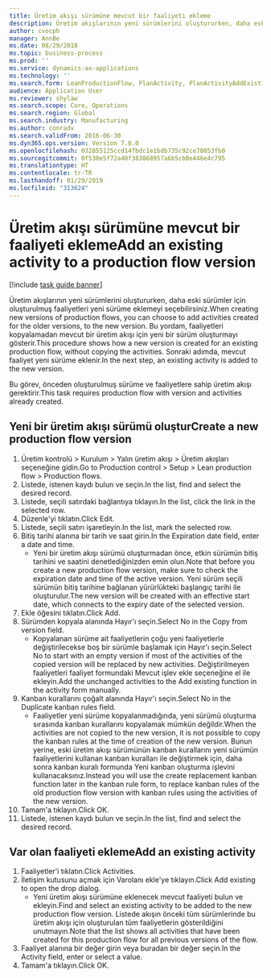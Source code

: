 ```yaml
---
title: Üretim akışı sürümüne mevcut bir faaliyeti ekleme
description: Üretim akışlarının yeni sürümlerini oluştururken, daha eski sürümler için oluşturulmuş faaliyetleri yeni sürüme eklemeyi seçebilirsiniz.
author: cvocph
manager: AnnBe
ms.date: 08/29/2018
ms.topic: business-process
ms.prod: ''
ms.service: dynamics-ax-applications
ms.technology: ''
ms.search.form: LeanProductionFlow, PlanActivity, PlanActivityAddExisting, PlanActivityAddExistingLookup
audience: Application User
ms.reviewer: shylaw
ms.search.scope: Core, Operations
ms.search.region: Global
ms.search.industry: Manufacturing
ms.author: conradv
ms.search.validFrom: 2016-06-30
ms.dyn365.ops.version: Version 7.0.0
ms.openlocfilehash: 032855125ccd14fbdc1e1bdb735c92ce70853fb0
ms.sourcegitcommit: 0f530e5f72a40f383868957a6b5cb0e446e4c795
ms.translationtype: HT
ms.contentlocale: tr-TR
ms.lasthandoff: 01/29/2019
ms.locfileid: "313624"
---
```

# <a name="add-an-existing-activity-to-a-production-flow-version"></a><span data-ttu-id="7fde5-103">Üretim akışı sürümüne mevcut bir faaliyeti ekleme</span><span class="sxs-lookup"><span data-stu-id="7fde5-103">Add an existing activity to a production flow version</span></span>

[!include [task guide banner](../../includes/task-guide-banner.md)]

<span data-ttu-id="7fde5-104">Üretim akışlarının yeni sürümlerini oluştururken, daha eski sürümler için oluşturulmuş faaliyetleri yeni sürüme eklemeyi seçebilirsiniz.</span><span class="sxs-lookup"><span data-stu-id="7fde5-104">When creating new versions of production flows, you can choose to add activities created for the older versions, to the new version.</span></span> <span data-ttu-id="7fde5-105">Bu yordam, faaliyetleri kopyalamadan mevcut bir üretim akışı için yeni bir sürüm oluşturmayı gösterir.</span><span class="sxs-lookup"><span data-stu-id="7fde5-105">This procedure shows how a new version is created for an existing production flow, without copying the activities.</span></span> <span data-ttu-id="7fde5-106">Sonraki adımda, mevcut faaliyet yeni sürüme eklenir.</span><span class="sxs-lookup"><span data-stu-id="7fde5-106">In the next step, an existing activity is added to the new version.</span></span> 

<span data-ttu-id="7fde5-107">Bu görev, önceden oluşturulmuş sürüme ve faaliyetlere sahip üretim akışı gerektirir.</span><span class="sxs-lookup"><span data-stu-id="7fde5-107">This task requires production flow with version and activities already created.</span></span>


## <a name="create-a-new-production-flow-version"></a><span data-ttu-id="7fde5-108">Yeni bir üretim akışı sürümü oluştur</span><span class="sxs-lookup"><span data-stu-id="7fde5-108">Create a new production flow version</span></span>
1. <span data-ttu-id="7fde5-109">Üretim kontrolü > Kurulum > Yalın üretim akışı > Üretim akışları seçeneğine gidin.</span><span class="sxs-lookup"><span data-stu-id="7fde5-109">Go to Production control > Setup > Lean production flow > Production flows.</span></span>
2. <span data-ttu-id="7fde5-110">Listede, istenen kaydı bulun ve seçin.</span><span class="sxs-lookup"><span data-stu-id="7fde5-110">In the list, find and select the desired record.</span></span>
3. <span data-ttu-id="7fde5-111">Listede, seçili satırdaki bağlantıya tıklayın.</span><span class="sxs-lookup"><span data-stu-id="7fde5-111">In the list, click the link in the selected row.</span></span>
4. <span data-ttu-id="7fde5-112">Düzenle'yi tıklatın.</span><span class="sxs-lookup"><span data-stu-id="7fde5-112">Click Edit.</span></span>
5. <span data-ttu-id="7fde5-113">Listede, seçili satırı işaretleyin.</span><span class="sxs-lookup"><span data-stu-id="7fde5-113">In the list, mark the selected row.</span></span>
6. <span data-ttu-id="7fde5-114">Bitiş tarihi alanına bir tarih ve saat girin.</span><span class="sxs-lookup"><span data-stu-id="7fde5-114">In the Expiration date field, enter a date and time.</span></span>
    * <span data-ttu-id="7fde5-115">Yeni bir üretim akışı sürümü oluşturmadan önce, etkin sürümün bitiş tarihini ve saatini denetlediğinizden emin olun.</span><span class="sxs-lookup"><span data-stu-id="7fde5-115">Note that before you create a new production flow version, make sure to check the expiration date and time of the active version.</span></span> <span data-ttu-id="7fde5-116">Yeni sürüm seçili sürümün bitiş tarihine bağlanan yürürlükteki başlangıç tarihi ile oluşturulur.</span><span class="sxs-lookup"><span data-stu-id="7fde5-116">The new version will be created with an effective start date, which connects to the expiry date of the selected version.</span></span>  
7. <span data-ttu-id="7fde5-117">Ekle öğesini tıklatın.</span><span class="sxs-lookup"><span data-stu-id="7fde5-117">Click Add.</span></span>
8. <span data-ttu-id="7fde5-118">Sürümden kopyala alanında Hayır'ı seçin.</span><span class="sxs-lookup"><span data-stu-id="7fde5-118">Select No in the Copy from version field.</span></span>
    * <span data-ttu-id="7fde5-119">Kopyalanan sürüme ait faaliyetlerin çoğu yeni faaliyetlerle değiştirilecekse boş bir sürümle başlamak için Hayır'ı seçin.</span><span class="sxs-lookup"><span data-stu-id="7fde5-119">Select No to start with an empty version if most of the activities of the copied version will be replaced by new activities.</span></span> <span data-ttu-id="7fde5-120">Değiştirilmeyen faaliyetleri faaliyet formundaki Mevcut işlev ekle seçeneğine el ile ekleyin.</span><span class="sxs-lookup"><span data-stu-id="7fde5-120">Add the unchanged activities to the Add existing function in the activity form manually.</span></span>  
9. <span data-ttu-id="7fde5-121">Kanban kurallarını çoğalt alanında Hayır'ı seçin.</span><span class="sxs-lookup"><span data-stu-id="7fde5-121">Select No in the Duplicate kanban rules field.</span></span>
    * <span data-ttu-id="7fde5-122">Faaliyetler yeni sürüme kopyalanmadığında, yeni sürümü oluşturma sırasında kanban kurallarını kopyalamak mümkün değildir.</span><span class="sxs-lookup"><span data-stu-id="7fde5-122">When the activities are not copied to the new version, it is not possible to copy the kanban rules at the time of creation of the new version.</span></span>   <span data-ttu-id="7fde5-123">Bunun yerine, eski üretim akışı sürümünün kanban kurallarını yeni sürümün faaliyetlerini kullanan kanban kuralları ile değiştirmek için, daha sonra kanban kuralı formunda Yeni kanban oluşturma işlevini kullanacaksınız.</span><span class="sxs-lookup"><span data-stu-id="7fde5-123">Instead you will use the create replacement kanban function later in the kanban rule form, to replace kanban rules of the old production flow version with kanban rules using the activities of the new version.</span></span>  
10. <span data-ttu-id="7fde5-124">Tamam'a tıklayın.</span><span class="sxs-lookup"><span data-stu-id="7fde5-124">Click OK.</span></span>
11. <span data-ttu-id="7fde5-125">Listede, istenen kaydı bulun ve seçin.</span><span class="sxs-lookup"><span data-stu-id="7fde5-125">In the list, find and select the desired record.</span></span>

## <a name="add-an-existing-activity"></a><span data-ttu-id="7fde5-126">Var olan faaliyeti ekleme</span><span class="sxs-lookup"><span data-stu-id="7fde5-126">Add an existing activity</span></span>
1. <span data-ttu-id="7fde5-127">Faaliyetler'i tıklatın.</span><span class="sxs-lookup"><span data-stu-id="7fde5-127">Click Activities.</span></span>
2. <span data-ttu-id="7fde5-128">İletişim kutusunu açmak için Varolanı ekle'ye tıklayın.</span><span class="sxs-lookup"><span data-stu-id="7fde5-128">Click Add existing to open the drop dialog.</span></span>
    * <span data-ttu-id="7fde5-129">Yeni üretim akışı sürümüne eklenecek mevcut faaliyeti bulun ve ekleyin.</span><span class="sxs-lookup"><span data-stu-id="7fde5-129">Find and select an existing activity to be added to the new production flow version.</span></span>  <span data-ttu-id="7fde5-130">Listede akışın önceki tüm sürümlerinde bu üretim akışı için oluşturulan tüm faaliyetlerin gösterildiğini unutmayın.</span><span class="sxs-lookup"><span data-stu-id="7fde5-130">Note that the list shows all activities that have been created for this production flow for all previous versions of the flow.</span></span>  
3. <span data-ttu-id="7fde5-131">Faaliyet alanına bir değer girin veya buradan bir değer seçin.</span><span class="sxs-lookup"><span data-stu-id="7fde5-131">In the Activity field, enter or select a value.</span></span>
4. <span data-ttu-id="7fde5-132">Tamam'a tıklayın.</span><span class="sxs-lookup"><span data-stu-id="7fde5-132">Click OK.</span></span>

